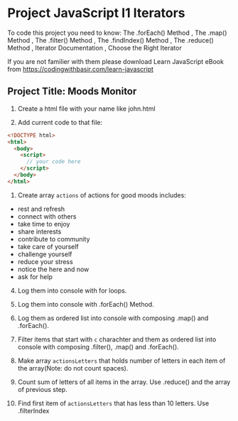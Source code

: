 # Project JavaScript I1 Iterators

To code this project you need to know:
The .forEach() Method
, The .map() Method
, The .filter() Method
, The .findIndex() Method
, The .reduce() Method
, Iterator Documentation
, Choose the Right Iterator

If you are not familier with them please download Learn JavaScript eBook from https://codingwithbasir.com/learn-javascript

## Project Title: Moods Monitor

1. Create a html file with your name like john.html

2) Add current code to that file:

```html
<!DOCTYPE html>
<html>
  <body>
    <script>
      // your code here
    </script>
  </body>
</html>
```

1. Create array `actions` of actions for good moods includes:

- rest and refresh
- connect with others
- take time to enjoy
- share interests
- contribute to community
- take care of yourself
- challenge yourself
- reduce your stress
- notice the here and now
- ask for help

4. Log them into console with for loops.

5. Log them into console with .forEach() Method.

6. Log them as ordered list into console with composing .map() and .forEach().

7. Filter items that start with `c` charachter and them as ordered list into console with composing .filter(), .map() and .forEach().

8. Make array `actionsLetters` that holds number of letters in each item of the array(Note: do not count spaces).

9. Count sum of letters of all items in the array. Use .reduce() and the array of previous step.

10. Find first item of `actionsLetters` that has less than 10 letters. Use .filterIndex
